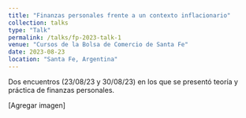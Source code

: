 ```yaml
---
title: "Finanzas personales frente a un contexto inflacionario"
collection: talks
type: "Talk"
permalink: /talks/fp-2023-talk-1
venue: "Cursos de la Bolsa de Comercio de Santa Fe"
date: 2023-08-23
location: "Santa Fe, Argentina"
---
```


Dos encuentros (23/08/23 y 30/08/23) en los que se presentó teoría y práctica de finanzas personales.

[Agregar imagen]
